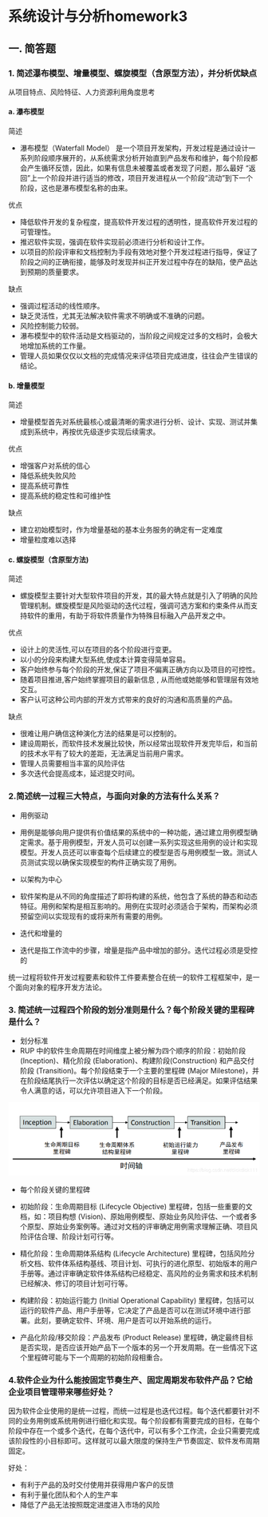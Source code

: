 # 系统设计与分析homework3
## 一. 简答题
### 1. 简述瀑布模型、增量模型、螺旋模型（含原型方法），并分析优缺点
从项目特点、风险特征、人力资源利用角度思考
#### a. 瀑布模型
简述

- 瀑布模型（Waterfall Model） 是一个项目开发架构，开发过程是通过设计一系列阶段顺序展开的，从系统需求分析开始直到产品发布和维护，每个阶段都会产生循环反馈，因此，如果有信息未被覆盖或者发现了问题，那么最好 “返回”上一个阶段并进行适当的修改，项目开发进程从一个阶段“流动”到下一个阶段，这也是瀑布模型名称的由来。

优点

- 降低软件开发的复杂程度，提高软件开发过程的透明性，提高软件开发过程的可管理性。
- 推迟软件实现，强调在软件实现前必须进行分析和设计工作。
- 以项目的阶段评审和文档控制为手段有效地对整个开发过程进行指导，保证了阶段之间的正确衔接，能够及时发现并纠正开发过程中存在的缺陷，使产品达到预期的质量要求。

缺点

- 强调过程活动的线性顺序。
- 缺乏灵活性，尤其无法解决软件需求不明确或不准确的问题。
- 风险控制能力较弱。
- 瀑布模型中的软件活动是文档驱动的，当阶段之间规定过多的文档时，会极大地增加系统的工作量。
- 管理人员如果仅仅以文档的完成情况来评估项目完成进度，往往会产生错误的结论。

#### b. 增量模型
简述

- 增量模型首先对系统最核心或最清晰的需求进行分析、设计、实现、测试并集成到系统中，再按优先级逐步实现后续需求。

优点

- 增强客户对系统的信心
- 降低系统失败风险
- 提高系统可靠性
- 提高系统的稳定性和可维护性

缺点

- 建立初始模型时，作为增量基础的基本业务服务的确定有一定难度
- 增量粒度难以选择

#### c. 螺旋模型（含原型方法)
简述

- 螺旋模型主要针对大型软件项目的开发，其的最大特点就是引入了明确的风险管理机制。螺旋模型是风险驱动的迭代过程，强调可选方案和约束条件从而支持软件的重用，有助于将软件质量作为特殊目标融入产品开发之中。

优点

- 设计上的灵活性,可以在项目的各个阶段进行变更。
- 以小的分段来构建大型系统,使成本计算变得简单容易。
- 客户始终参与每个阶段的开发,保证了项目不偏离正确方向以及项目的可控性。
- 随着项目推进,客户始终掌握项目的最新信息 , 从而他或她能够和管理层有效地交互。
- 客户认可这种公司内部的开发方式带来的良好的沟通和高质量的产品。


缺点

- 很难让用户确信这种演化方法的结果是可以控制的。
- 建设周期长，而软件技术发展比较快，所以经常出现软件开发完毕后，和当前的技术水平有了较大的差距，无法满足当前用户需求。
- 管理人员需要相当丰富的风险评估
- 多次迭代会提高成本，延迟提交时间。

### 2.简述统一过程三大特点，与面向对象的方法有什么关系？
- 用例驱动
 - 用例是能够向用户提供有价值结果的系统中的一种功能，通过建立用例模型确定需求。基于用例模型，开发人员可以创建一系列实现这些用例的设计和实现模型。开发人员还可以审查每个后续建立的模型是否与用例模型一致。测试人员测试实现以确保实现模型的构件正确实现了用例。

- 以架构为中心
 - 软件架构是从不同的角度描述了即将构建的系统，他包含了系统的静态和动态特征。用例和架构是相互影响的。用例在实现时必须适合于架构，而架构必须预留空间以实现现有的或将来所有需要的用例。

- 迭代和增量的
 - 迭代是指工作流中的步骤，增量是指产品中增加的部分。迭代过程必须是受控的

统一过程将软件开发过程要素和软件工件要素整合在统一的软件工程框架中，是一个面向对象的程序开发方法论。

### 3. 简述统一过程四个阶段的划分准则是什么？每个阶段关键的里程碑是什么？
- 划分标准
 - RUP 中的软件生命周期在时间维度上被分解为四个顺序的阶段：初始阶段 (Inception)、精化阶段 (Elaboration)、构建阶段(Construction) 和产品交付阶段 (Transition)。每个阶段结束于一个主要的里程碑 (Major Milestone)，并在阶段结尾执行一次评估以确定这个阶段的目标是否已经满足。如果评估结果令人满意的话，可以允许项目进入下一个阶段。

![](image/3.png)

- 每个阶段关键的里程碑

 - 初始阶段：生命周期目标 (Lifecycle Objective) 里程碑，包括一些重要的文档，如：项目构想 (Vision)、原始用例模型、原始业务风险评估、一个或者多个原型、原始业务案例等。通过对文档的评审确定用例需求理解正确、项目风险评估合理、阶段计划可行等。
 - 精化阶段：生命周期体系结构 (Lifecycle Architecture) 里程碑，包括风险分析文档、软件体系结构基线、项目计划、可执行的进化原型、初始版本的用户手册等。通过评审确定软件体系结构已经稳定、高风险的业务需求和技术机制已经解决、修订的项目计划可行等。
 - 构建阶段：初始运行能力 (Initial Operational Capability) 里程碑，包括可以运行的软件产品、用户手册等，它决定了产品是否可以在测试环境中进行部署。此刻，要确定软件、环境、用户是否可以开始系统的运行。
 - 产品化阶段/移交阶段：产品发布 (Product Release) 里程碑，确定最终目标是否实现，是否应该开始产品下一个版本的另一个开发周期。在一些情况下这个里程碑可能与下一个周期的初始阶段相重合。

### 4.软件企业为什么能按固定节奏生产、固定周期发布软件产品？它给企业项目管理带来哪些好处？
因为软件企业使用的是统一过程，而统一过程是也迭代过程。每个迭代都要针对不同的业务用例或系统用例进行细化和实现。每个阶段都有需要完成的目标，在每个阶段中存在一个或多个迭代，在每个迭代中，可以有多个工作流，企业只需要完成该阶段性的小目标即可。这样就可以最大限度的保持生产节奏固定、软件发布周期固定。

好处：

- 有利于产品的及时交付使用并获得用户客户的反馈
- 有利于量化团队和个人的生产率
- 降低了产品无法按照既定进度进入市场的风险

